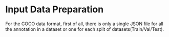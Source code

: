 # Input Data Preparation

For the COCO data format, first of all, there is only a single JSON file for all the annotation in a dataset or one for each split of datasets(Train/Val/Test).

